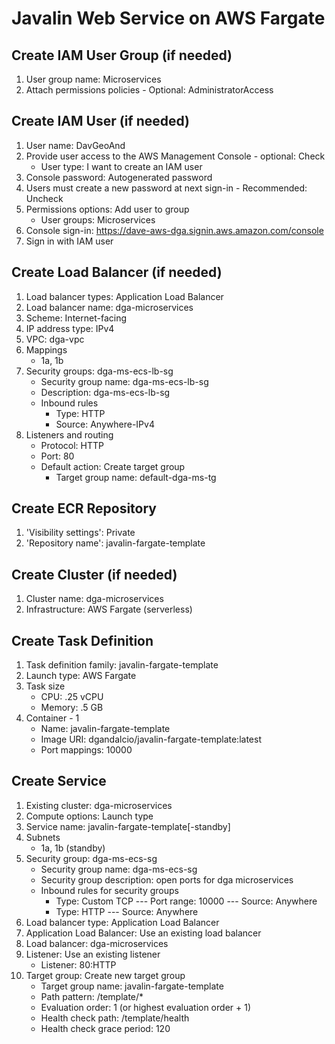 # Javalin Web Service on AWS Fargate

## Create IAM User Group (if needed)
1. User group name: Microservices
2. Attach permissions policies - Optional: AdministratorAccess

## Create IAM User (if needed)
1. User name: DavGeoAnd
2. Provide user access to the AWS Management Console - optional: Check
    * User type: I want to create an IAM user
3. Console password: Autogenerated password
4. Users must create a new password at next sign-in - Recommended: Uncheck
5. Permissions options: Add user to group
    * User groups: Microservices
6. Console sign-in: https://dave-aws-dga.signin.aws.amazon.com/console
7. Sign in with IAM user

## Create Load Balancer (if needed)
1. Load balancer types: Application Load Balancer
2. Load balancer name: dga-microservices
3. Scheme: Internet-facing
4. IP address type: IPv4
5. VPC: dga-vpc
6. Mappings
    * 1a, 1b
7. Security groups: dga-ms-ecs-lb-sg
    * Security group name: dga-ms-ecs-lb-sg
    * Description: dga-ms-ecs-lb-sg
    * Inbound rules
        * Type: HTTP
        * Source: Anywhere-IPv4
8. Listeners and routing
    * Protocol: HTTP
    * Port: 80
    * Default action: Create target group
        * Target group name: default-dga-ms-tg

## Create ECR Repository
1. 'Visibility settings': Private
2. 'Repository name': javalin-fargate-template

## Create Cluster (if needed)
1. Cluster name: dga-microservices
2. Infrastructure: AWS Fargate (serverless)

## Create Task Definition
1. Task definition family: javalin-fargate-template
2. Launch type: AWS Fargate
3. Task size
    * CPU: .25 vCPU
    * Memory: .5 GB
4. Container - 1
    * Name: javalin-fargate-template
    * Image URI: dgandalcio/javalin-fargate-template:latest
    * Port mappings: 10000

## Create Service
1. Existing cluster: dga-microservices
2. Compute options: Launch type
3. Service name: javalin-fargate-template[-standby]
4. Subnets
    * 1a, 1b (standby)
5. Security group: dga-ms-ecs-sg
    * Security group name: dga-ms-ecs-sg
    * Security group description: open ports for dga microservices
    * Inbound rules for security groups
        * Type: Custom TCP --- Port range: 10000 --- Source: Anywhere
        * Type: HTTP --- Source: Anywhere
6. Load balancer type: Application Load Balancer
7. Application Load Balancer: Use an existing load balancer
8. Load balancer: dga-microservices
9. Listener: Use an existing listener
    * Listener: 80:HTTP
10. Target group: Create new target group
    * Target group name: javalin-fargate-template
    * Path pattern: /template/*
    * Evaluation order: 1 (or highest evaluation order + 1)
    * Health check path: /template/health
    * Health check grace period: 120